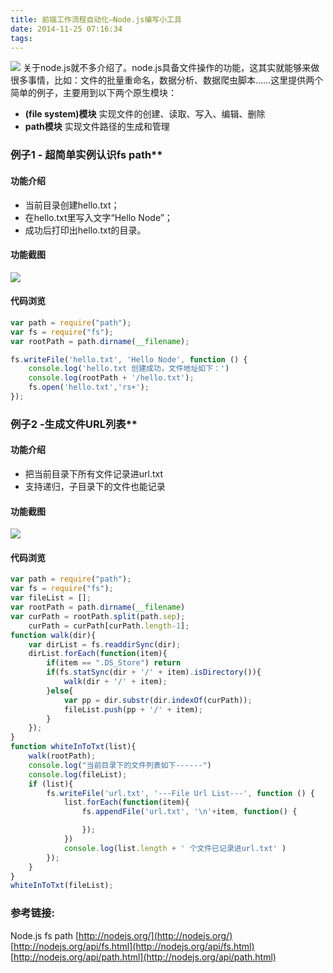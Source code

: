 ```yaml
---
title: 前端工作流程自动化—Node.js编写小工具
date: 2014-11-25 07:16:34
tags:
---
```


![](	http://iamsonic-1253772978.cosgz.myqcloud.com/blog/automate-corpus/9.jpeg)
关于node.js就不多介绍了。node.js具备文件操作的功能，这其实就能够来做很多事情，比如：文件的批量重命名，数据分析、数据爬虫脚本……这里提供两个简单的例子，主要用到以下两个原生模块：

- **(file system)模块**
实现文件的创建、读取、写入、编辑、删除
- **path模块**
实现文件路径的生成和管理


### 例子1 - 超简单实例认识fs path**

#### 功能介绍
*  当前目录创建hello.txt；
*  在hello.txt里写入文字“Hello Node”；
*  成功后打印出hello.txt的目录。

#### 功能截图
![](http://iamsonic-1253772978.cosgz.myqcloud.com/blog/automate-corpus/10.gif)
 
#### 代码浏览

``` javascript
var path = require("path");
var fs = require("fs");
var rootPath = path.dirname(__filename);

fs.writeFile('hello.txt', 'Hello Node', function () {
	console.log('hello.txt 创建成功，文件地址如下：')
	console.log(rootPath + '/hello.txt');
	fs.open('hello.txt','rs+');
});
```


     
     
### 例子2 -生成文件URL列表**
#### 功能介绍

- 把当前目录下所有文件记录进url.txt
- 支持递归，子目录下的文件也能记录

#### 功能截图
![](http://iamsonic-1253772978.cosgz.myqcloud.com/blog/automate-corpus/12.gif)
     
#### 代码浏览
``` javascript
var path = require("path");
var fs = require("fs");
var fileList = [];
var rootPath = path.dirname(__filename)
var curPath = rootPath.split(path.sep);
    curPath = curPath[curPath.length-1];
function walk(dir){  
    var dirList = fs.readdirSync(dir);
    dirList.forEach(function(item){
        if(item == ".DS_Store") return
        if(fs.statSync(dir + '/' + item).isDirectory()){
            walk(dir + '/' + item);
        }else{
            var pp = dir.substr(dir.indexOf(curPath));
            fileList.push(pp + '/' + item);
        }
    });
}
function whiteInToTxt(list){
    walk(rootPath);
    console.log("当前目录下的文件列表如下------")
    console.log(fileList);
    if (list){
        fs.writeFile('url.txt', '---File Url List---', function () {
            list.forEach(function(item){
                fs.appendFile('url.txt', '\n'+item, function() {

                });
            })
            console.log(list.length + ' 个文件已记录进url.txt' )
        });
    }
}
whiteInToTxt(fileList);
```

### 参考链接:
Node.js fs path
[http://nodejs.org/](http://nodejs.org/) 
[http://nodejs.org/api/fs.html](http://nodejs.org/api/fs.html) 
[http://nodejs.org/api/path.html](http://nodejs.org/api/path.html)

